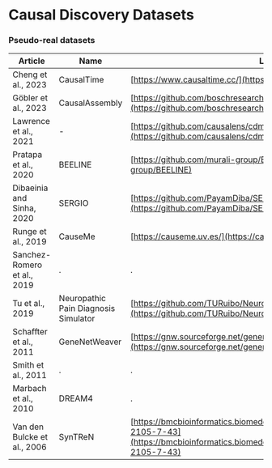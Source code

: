 # Causal Discovery Datasets

### Pseudo-real datasets

| Article                          | Name                             | Link                                                                                        |
|----------------------------------|----------------------------------|---------------------------------------------------------------------------------------------|
| Cheng et al., 2023               | CausalTime                       | [https://www.causaltime.cc/](https://www.causaltime.cc/)                                    |
| Göbler et al., 2023              | CausalAssembly                   | [https://github.com/boschresearch/causalAssembly](https://github.com/boschresearch/causalAssembly) |
| Lawrence et al., 2021            | -                                | [https://github.com/causalens/cdml-neurips2020](https://github.com/causalens/cdml-neurips2020) |
| Pratapa et al., 2020             | BEELINE                          | [https://github.com/murali-group/BEELINE](https://github.com/murali-group/BEELINE)          |
| Dibaeinia and Sinha, 2020        | SERGIO                           | [https://github.com/PayamDiba/SERGIO](https://github.com/PayamDiba/SERGIO)                  |
| Runge et al., 2019               | CauseMe                          | [https://causeme.uv.es/](https://causeme.uv.es/)                                            |
| Sanchez-Romero et al., 2019      | .                                | .                                                                                           |
| Tu et al., 2019                  | Neuropathic Pain Diagnosis Simulator | [https://github.com/TURuibo/Neuropathic-Pain-Diagnosis-Simulator](https://github.com/TURuibo/Neuropathic-Pain-Diagnosis-Simulator) |
| Schaffter et al., 2011           | GeneNetWeaver                   | [https://gnw.sourceforge.net/genenetweaver.html](https://gnw.sourceforge.net/genenetweaver.html) |
| Smith et al., 2011               | .                                | .                                                                                           |
| Marbach et al., 2010             | DREAM4                           | .                                                                                           |
| Van den Bulcke et al., 2006      | SynTReN                          | [https://bmcbioinformatics.biomedcentral.com/articles/10.1186/1471-2105-7-43](https://bmcbioinformatics.biomedcentral.com/articles/10.1186/1471-2105-7-43) |
